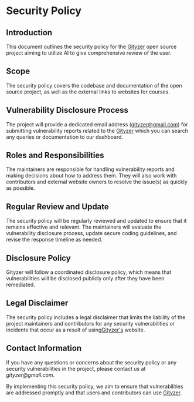 # Security Policy

## Introduction

This document outlines the security policy for the [Gityzer](https://gityzer.vercel.app/) open source project aiming to utilize AI to give comprehensive review of the user.

## Scope

The security policy covers the codebase and documentation of the open source project, as well as the external links to websites for courses.

## Vulnerability Disclosure Process

The project will provide a dedicated email address (gityzer@gmail.com) for submitting vulnerability reports related to the [Gityzer](https://gityzer.vercel.app/) which you can search any queries or documentation to our dashboard.

## Roles and Responsibilities

The maintainers are responsible for handling vulnerability reports and making decisions about how to address them. They will also work with contributors and external website owners to resolve the issue(s) as quickly as possible.

## Regular Review and Update

The security policy will be regularly reviewed and updated to ensure that it remains effective and relevant. The maintainers will evaluate the vulnerability disclosure process, update secure coding guidelines, and revise the response timeline as needed.

## Disclosure Policy

Gityzer will follow a coordinated disclosure policy, which means that vulnerabilities will be disclosed publicly only after they have been remediated.

## Legal Disclaimer

The security policy includes a legal disclaimer that limits the liability of the project maintainers and contributors for any security vulnerabilities or incidents that occur as a result of using[Gityzer's](https://gityzer.vercel.app/) website.

## Contact Information

If you have any questions or concerns about the security policy or any security vulnerabilities in the project, please contact us at _gityzer@gmail.com_.

By implementing this security policy, we aim to ensure that vulnerabilities are addressed promptly and that users and contributors can use [Gityzer](https://gityzer.vercel.app/).
